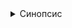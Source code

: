 <details>
<summary>Синопсис</summary>
<br>

Этот проект предоставляет библиотеку для интеграции 1С:Предприятие, OneScript и CLI с внешними сервисами через REST API и другие протоколы. Благодаря представленным в ней методам вы можете работать в экосистеме 1С:Предприятие с такими сервисами и технологиями как: %1
  
Существуют варианты поставки в виде расширения (.cfe, XML, EDT), OPM-пакета и других пакетов для разных операционных систем. Версия 1С: 8.3.10. Подходит для любых конфигураций, не использует БСП

</details>